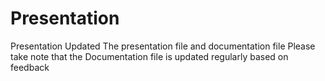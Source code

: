 # Presentation
Presentation
Updated The presentation file and documentation file
Please take note that the Documentation file is updated regularly based on feedback
